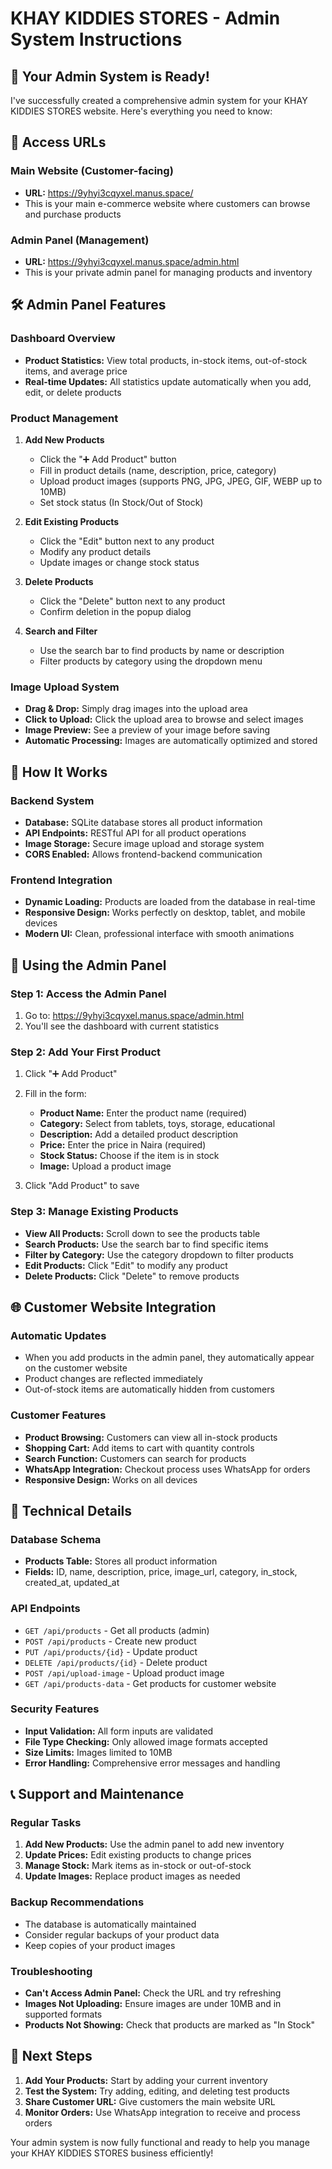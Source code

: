 # KHAY KIDDIES STORES - Admin System Instructions

## 🎉 Your Admin System is Ready!

I've successfully created a comprehensive admin system for your KHAY KIDDIES STORES website. Here's everything you need to know:

## 📍 Access URLs

### Main Website (Customer-facing)
- **URL:** https://9yhyi3cqyxel.manus.space/
- This is your main e-commerce website where customers can browse and purchase products

### Admin Panel (Management)
- **URL:** https://9yhyi3cqyxel.manus.space/admin.html
- This is your private admin panel for managing products and inventory

## 🛠️ Admin Panel Features

### Dashboard Overview
- **Product Statistics:** View total products, in-stock items, out-of-stock items, and average price
- **Real-time Updates:** All statistics update automatically when you add, edit, or delete products

### Product Management
1. **Add New Products**
   - Click the "➕ Add Product" button
   - Fill in product details (name, description, price, category)
   - Upload product images (supports PNG, JPG, JPEG, GIF, WEBP up to 10MB)
   - Set stock status (In Stock/Out of Stock)

2. **Edit Existing Products**
   - Click the "Edit" button next to any product
   - Modify any product details
   - Update images or change stock status

3. **Delete Products**
   - Click the "Delete" button next to any product
   - Confirm deletion in the popup dialog

4. **Search and Filter**
   - Use the search bar to find products by name or description
   - Filter products by category using the dropdown menu

### Image Upload System
- **Drag & Drop:** Simply drag images into the upload area
- **Click to Upload:** Click the upload area to browse and select images
- **Image Preview:** See a preview of your image before saving
- **Automatic Processing:** Images are automatically optimized and stored

## 🔄 How It Works

### Backend System
- **Database:** SQLite database stores all product information
- **API Endpoints:** RESTful API for all product operations
- **Image Storage:** Secure image upload and storage system
- **CORS Enabled:** Allows frontend-backend communication

### Frontend Integration
- **Dynamic Loading:** Products are loaded from the database in real-time
- **Responsive Design:** Works perfectly on desktop, tablet, and mobile devices
- **Modern UI:** Clean, professional interface with smooth animations

## 📱 Using the Admin Panel

### Step 1: Access the Admin Panel
1. Go to: https://9yhyi3cqyxel.manus.space/admin.html
2. You'll see the dashboard with current statistics

### Step 2: Add Your First Product
1. Click "➕ Add Product"
2. Fill in the form:
   - **Product Name:** Enter the product name (required)
   - **Category:** Select from tablets, toys, storage, educational
   - **Description:** Add a detailed product description
   - **Price:** Enter the price in Naira (required)
   - **Stock Status:** Choose if the item is in stock
   - **Image:** Upload a product image

3. Click "Add Product" to save

### Step 3: Manage Existing Products
- **View All Products:** Scroll down to see the products table
- **Search Products:** Use the search bar to find specific items
- **Filter by Category:** Use the category dropdown to filter products
- **Edit Products:** Click "Edit" to modify any product
- **Delete Products:** Click "Delete" to remove products

## 🌐 Customer Website Integration

### Automatic Updates
- When you add products in the admin panel, they automatically appear on the customer website
- Product changes are reflected immediately
- Out-of-stock items are automatically hidden from customers

### Customer Features
- **Product Browsing:** Customers can view all in-stock products
- **Shopping Cart:** Add items to cart with quantity controls
- **Search Function:** Customers can search for products
- **WhatsApp Integration:** Checkout process uses WhatsApp for orders
- **Responsive Design:** Works on all devices

## 🔧 Technical Details

### Database Schema
- **Products Table:** Stores all product information
- **Fields:** ID, name, description, price, image_url, category, in_stock, created_at, updated_at

### API Endpoints
- `GET /api/products` - Get all products (admin)
- `POST /api/products` - Create new product
- `PUT /api/products/{id}` - Update product
- `DELETE /api/products/{id}` - Delete product
- `POST /api/upload-image` - Upload product image
- `GET /api/products-data` - Get products for customer website

### Security Features
- **Input Validation:** All form inputs are validated
- **File Type Checking:** Only allowed image formats accepted
- **Size Limits:** Images limited to 10MB
- **Error Handling:** Comprehensive error messages and handling

## 📞 Support and Maintenance

### Regular Tasks
1. **Add New Products:** Use the admin panel to add new inventory
2. **Update Prices:** Edit existing products to change prices
3. **Manage Stock:** Mark items as in-stock or out-of-stock
4. **Update Images:** Replace product images as needed

### Backup Recommendations
- The database is automatically maintained
- Consider regular backups of your product data
- Keep copies of your product images

### Troubleshooting
- **Can't Access Admin Panel:** Check the URL and try refreshing
- **Images Not Uploading:** Ensure images are under 10MB and in supported formats
- **Products Not Showing:** Check that products are marked as "In Stock"

## 🎯 Next Steps

1. **Add Your Products:** Start by adding your current inventory
2. **Test the System:** Try adding, editing, and deleting test products
3. **Share Customer URL:** Give customers the main website URL
4. **Monitor Orders:** Use WhatsApp integration to receive and process orders

Your admin system is now fully functional and ready to help you manage your KHAY KIDDIES STORES business efficiently!

